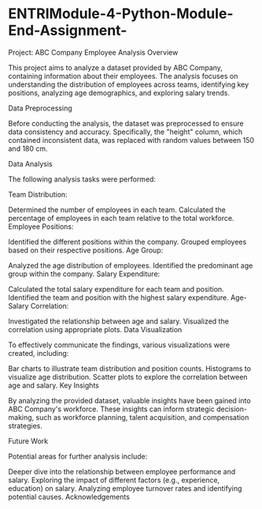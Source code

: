 # ENTRIModule-4-Python-Module-End-Assignment-
Project: ABC Company Employee Analysis
Overview

This project aims to analyze a dataset provided by ABC Company, containing information about their employees. The analysis focuses on understanding the distribution of employees across teams, identifying key positions, analyzing age demographics, and exploring salary trends.

Data Preprocessing

Before conducting the analysis, the dataset was preprocessed to ensure data consistency and accuracy. Specifically, the "height" column, which contained inconsistent data, was replaced with random values between 150 and 180 cm.

Data Analysis

The following analysis tasks were performed:

Team Distribution:

Determined the number of employees in each team.
Calculated the percentage of employees in each team relative to the total workforce.
Employee Positions:

Identified the different positions within the company.
Grouped employees based on their respective positions.
Age Group:

Analyzed the age distribution of employees.
Identified the predominant age group within the company.
Salary Expenditure:

Calculated the total salary expenditure for each team and position.
Identified the team and position with the highest salary expenditure.
Age-Salary Correlation:

Investigated the relationship between age and salary.
Visualized the correlation using appropriate plots.
Data Visualization

To effectively communicate the findings, various visualizations were created, including:

Bar charts to illustrate team distribution and position counts.
Histograms to visualize age distribution.
Scatter plots to explore the correlation between age and salary.
Key Insights

By analyzing the provided dataset, valuable insights have been gained into ABC Company's workforce. These insights can inform strategic decision-making, such as workforce planning, talent acquisition, and compensation strategies.

Future Work

Potential areas for further analysis include:

Deeper dive into the relationship between employee performance and salary.
Exploring the impact of different factors (e.g., experience, education) on salary.
Analyzing employee turnover rates and identifying potential causes.
Acknowledgements











